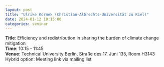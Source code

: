 ```yaml
---
layout: post
title: "Ulrike Kornek (Christian-Albrechts-Universität zu Kiel)"
date: 2024-01-12 10:15:00
categories: seminar
---
```


**Title**: Efficiency and redistribution in sharing the burden of climate change mitigation  
**Time**: 10:15 - 11:45  
**Venue**: Technical University Berlin, Straße des 17. Juni 135, Room H3143  
Hybrid option: Meeting link via mailing list